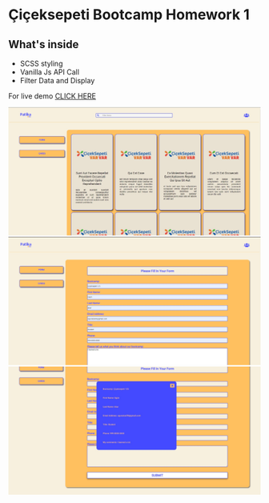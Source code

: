 # Çiçeksepeti Bootcamp Homework 1

## What's inside
* SCSS styling
* Vanilla Js API Call
* Filter Data and Display

For live demo [CLICK HERE ](https://ogunakar9.github.io/ciceksepeti-hafta2-hw1-pureJsWithAPICall/)

![image](./images/cards.jpg)
![image](./images/form.jpg)
![image](./images/modal.jpg)